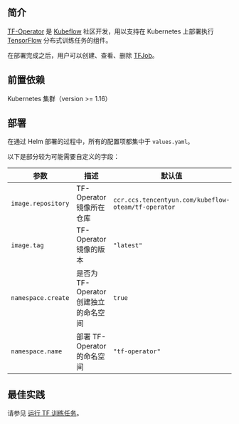 ## 简介

[TF-Operator](https://github.com/kubeflow/tf-operator) 是 [Kubeflow](https://www.kubeflow.org) 社区开发，用以支持在 Kubernetes 上部署执行 [TensorFlow](https://www.tensorflow.org) 分布式训练任务的组件。

在部署完成之后，用户可以创建、查看、删除 [TFJob](https://www.kubeflow.org/docs/components/training/tftraining/)。

## 前置依赖

 Kubernetes 集群（version >= 1.16）

## 部署

在通过 Helm 部署的过程中，所有的配置项都集中于 `values.yaml`。

以下是部分较为可能需要自定义的字段：

| 参数               | 描述                                  | 默认值                                              |
| ------------------ | ------------------------------------- | --------------------------------------------------- |
| `image.repository` | TF-Operator 镜像所在仓库              | `ccr.ccs.tencentyun.com/kubeflow-oteam/tf-operator` |
| `image.tag`        | TF-Operator 镜像的版本                | `"latest"`                                          |
| `namespace.create` | 是否为 TF-Operator 创建独立的命名空间 | `true`                                              |
| `namespace.name`   | 部署 TF-Operator 的命名空间           | `"tf-operator"`                                     |

## 最佳实践

请参见 [运行 TF 训练任务](https://cloud.tencent.com/document/product/457/62636)。
